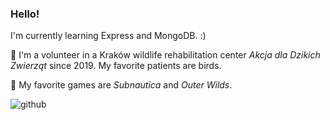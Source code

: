 ### Hello! 

I'm currently learning Express and MongoDB. :)

🌺 I'm a volunteer in a Kraków wildlife rehabilitation center _Akcja dla Dzikich Zwierząt_ since 2019. My favorite patients are birds.

🌺 My favorite games are _Subnautica_ and _Outer Wilds_.

![github](https://github.com/PolishCrow23/PolishCrow23/assets/139121607/135b041f-e2b1-4b81-b041-f5f8febf2fbd)

<!--
**PolishCrow23/PolishCrow23** is a ✨ _special_ ✨ repository because its `README.md` (this file) appears on your GitHub profile.

Here are some ideas to get you started:

- 🔭 I’m currently working on ...
- 🌱 I’m currently learning ...
- 👯 I’m looking to collaborate on ...
- 🤔 I’m looking for help with ...
- 💬 Ask me about ...
- 📫 How to reach me: ...
- 😄 Pronouns: ...
- ⚡ Fun fact: ...
-->

